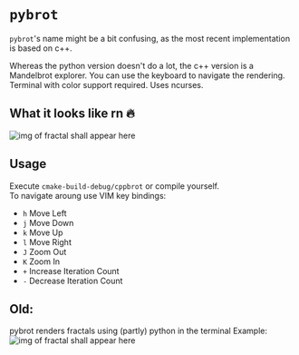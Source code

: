 # `pybrot`
`pybrot`'s name might be a bit confusing, as the most recent implementation is based on c++.

Whereas the python version doesn't do a lot, the c++ version is a Mandelbrot explorer.
You can use the keyboard to navigate the rendering. Terminal with color support required. Uses ncurses.

## What it looks like rn 🔥
![img of fractal shall appear here](https://github.com/elsholz/pybrot/blob/master/examples/2019-06-27-220018_1600x900_scrot.png "Mandelbrot.jpg😉")

## Usage
Execute `cmake-build-debug/cppbrot` or compile yourself. <br> 
To navigate aroung use VIM key bindings:
- `h` Move Left
- `j` Move Down
- `k` Move Up
- `l` Move Right
- `J` Zoom Out
- `K` Zoom In
- `+` Increase Iteration Count
- `-` Decrease Iteration Count


## Old:
pybrot renders fractals using (partly) python in the terminal
Example:
![img of fractal shall appear here](https://github.com/elsholz/pybrot/blob/master/examples/newest.png "🔥")
